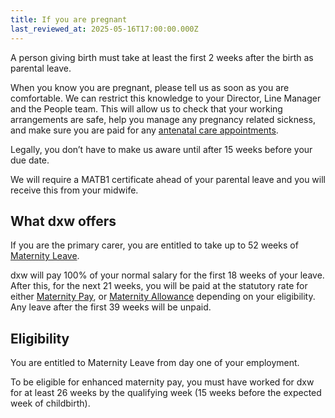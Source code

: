 ```yaml
---
title: If you are pregnant
last_reviewed_at: 2025-05-16T17:00:00.000Z
---
```

A person giving birth must take at least the first 2 weeks after the birth as parental leave.

When you know you are pregnant, please tell us as soon as you are comfortable. We can restrict this knowledge to your Director, Line Manager and the People team. This will allow us to check that your working arrangements are safe, help you manage any pregnancy related sickness, and make sure you are paid for any [antenatal care appointments](https://www.gov.uk/working-when-pregnant-your-rights). 

Legally, you don’t have to make us aware until after 15 weeks before your due date. 

We will require a MATB1 certificate ahead of your parental leave and you will receive this from your midwife.

## What dxw offers

If you are the primary carer, you are entitled to take up to 52 weeks of [Maternity Leave](https://www.gov.uk/maternity-pay-leave). 

dxw will pay 100% of your normal salary for the first 18 weeks of your leave. After this, for the next 21 weeks, you will be paid at the statutory rate for either [Maternity Pay](https://www.gov.uk/maternity-pay-leave/pay), or [Maternity Allowance](https://www.gov.uk/maternity-allowance) depending on your eligibility. Any leave after the first 39 weeks will be unpaid.

## Eligibility

You are entitled to Maternity Leave from day one of your employment.

To be eligible for enhanced maternity pay, you must have worked for dxw for at least 26 weeks by the qualifying week (15 weeks before the expected week of childbirth).